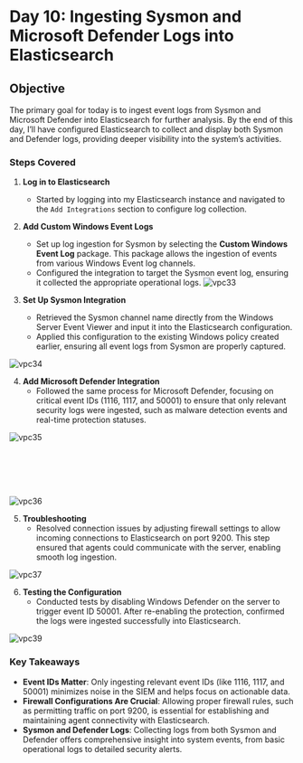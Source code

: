 # Day 10: Ingesting Sysmon and Microsoft Defender Logs into Elasticsearch


## Objective
The primary goal for today is to ingest event logs from Sysmon and Microsoft Defender into Elasticsearch for further analysis. By the end of this day, I’ll have configured Elasticsearch to collect and display both Sysmon and Defender logs, providing deeper visibility into the system’s activities.

### Steps Covered

1. **Log in to Elasticsearch**
   - Started by logging into my Elasticsearch instance and navigated to the `Add Integrations` section to configure log collection.

2. **Add Custom Windows Event Logs**
   - Set up log ingestion for Sysmon by selecting the **Custom Windows Event Log** package. This package allows the ingestion of events from various Windows Event log channels.
   - Configured the integration to target the Sysmon event log, ensuring it collected the appropriate operational logs.
![vpc33](https://github.com/user-attachments/assets/7df4a306-bc40-439a-8348-b5d6b3e81339)



3. **Set Up Sysmon Integration**
   - Retrieved the Sysmon channel name directly from the Windows Server Event Viewer and input it into the Elasticsearch configuration.
   - Applied this configuration to the existing Windows policy created earlier, ensuring all event logs from Sysmon are properly captured.
  

![vpc34](https://github.com/user-attachments/assets/6d64f07a-f11d-409c-a6fb-d32a76fc3eeb)



4. **Add Microsoft Defender Integration**
   - Followed the same process for Microsoft Defender, focusing on critical event IDs (1116, 1117, and 50001) to ensure that only relevant security logs were ingested, such as malware detection events and real-time protection statuses.
  
![vpc35](https://github.com/user-attachments/assets/a6db4006-a9ab-4157-b140-c24361e66bf9)

<br>
<br><br><br>

![vpc36](https://github.com/user-attachments/assets/cd2e69f8-b33b-4616-ad89-73bc96e2cb01)



5. **Troubleshooting**
   - Resolved connection issues by adjusting firewall settings to allow incoming connections to Elasticsearch on port 9200. This step ensured that agents could communicate with the server, enabling smooth log ingestion.

![vpc37](https://github.com/user-attachments/assets/1a34f62e-6275-4ad4-9dd5-f640615369c1)





6. **Testing the Configuration**
   - Conducted tests by disabling Windows Defender on the server to trigger event ID 50001. After re-enabling the protection, confirmed the logs were ingested successfully into Elasticsearch.

![vpc39](https://github.com/user-attachments/assets/f3f7efa7-0680-4133-af62-ee368feab75f)




### Key Takeaways

- **Event IDs Matter**: Only ingesting relevant event IDs (like 1116, 1117, and 50001) minimizes noise in the SIEM and helps focus on actionable data.
- **Firewall Configurations Are Crucial**: Allowing proper firewall rules, such as permitting traffic on port 9200, is essential for establishing and maintaining agent connectivity with Elasticsearch.
- **Sysmon and Defender Logs**: Collecting logs from both Sysmon and Defender offers comprehensive insight into system events, from basic operational logs to detailed security alerts.

